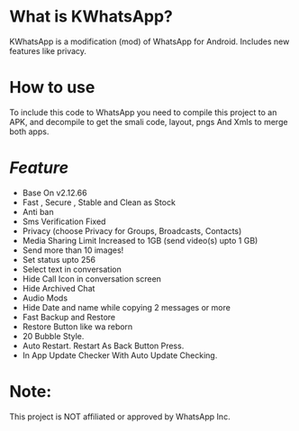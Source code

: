 # What is KWhatsApp?
KWhatsApp is a modification (mod) of WhatsApp for Android. Includes new features like privacy.

# How to use
To include this code to WhatsApp you need to compile this project to an APK, and decompile to get the smali code, layout, pngs And Xmls to merge both apps.

# **_Feature_**
- Base On v2.12.66
- Fast , Secure , Stable and Clean as Stock
- Anti ban
- Sms Verification Fixed
- Privacy (choose Privacy for Groups, Broadcasts, Contacts)
- Media Sharing Limit Increased to 1GB (send video(s) upto 1 GB)
- Send more than 10 images!
- Set status upto 256
- Select text in conversation
- Hide Call Icon in conversation screen
- Hide Archived Chat
- Audio Mods
- Hide Date and name while copying 2 messages or more
- Fast Backup and Restore
- Restore Button like wa reborn
- 20 Bubble Style.
- Auto Restart. Restart As Back Button Press.
- In App Update Checker With Auto Update Checking.

# **Note**:
This project is NOT affiliated or approved by WhatsApp Inc.


